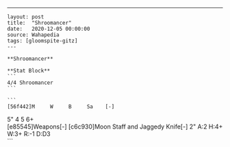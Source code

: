 ---
    layout: post
    title:  "Shroomancer"
    date:   2020-12-05 00:00:00
    source: Wahapedia
    tags: [gloomspite-gitz]
    ---
    
    **Shroomancer**
    
    **Stat Block**
    ```
    4/4 Shroomancer
    ```
    
    ```
    [56f442]M     W     B     Sa    [-]
5"    4     5     6+    
[e85545]Weapons[-]
[c6c930]Moon Staff and Jaggedy Knife[-]
2"     A:2    H:4+   W:3+   R:-1   D:D3  
    ```
    
    
    